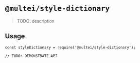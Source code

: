 # `@multei/style-dictionary`

> TODO: description

## Usage

```
const styleDictionary = require('@multei/style-dictionary');

// TODO: DEMONSTRATE API
```
